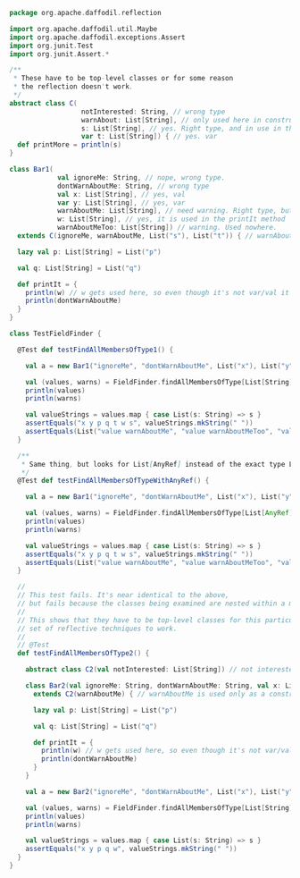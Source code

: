 <!--
  Licensed to the Apache Software Foundation (ASF) under one or more
  contributor license agreements.  See the NOTICE file distributed with
  this work for additional information regarding copyright ownership.
  The ASF licenses this file to You under the Apache License, Version 2.0
  (the "License"); you may not use this file except in compliance with
  the License.  You may obtain a copy of the License at

      http://www.apache.org/licenses/LICENSE-2.0

  Unless required by applicable law or agreed to in writing, software
  distributed under the License is distributed on an "AS IS" BASIS,
  WITHOUT WARRANTIES OR CONDITIONS OF ANY KIND, either express or implied.
  See the License for the specific language governing permissions and
  limitations under the License.
-->

```scala
package org.apache.daffodil.reflection

import org.apache.daffodil.util.Maybe
import org.apache.daffodil.exceptions.Assert
import org.junit.Test
import org.junit.Assert.*

/**
 * These have to be top-level classes or for some reason
 * the reflection doesn't work.
 */
abstract class C(
                  notInterested: String, // wrong type
                  warnAbout: List[String], // only used here in constructor
                  s: List[String], // yes. Right type, and in use in the printMore method
                  var t: List[String]) { // yes. var
  def printMore = println(s)
}

class Bar1(
            val ignoreMe: String, // nope, wrong type.
            dontWarnAboutMe: String, // wrong type
            val x: List[String], // yes, val
            var y: List[String], // yes, var
            warnAboutMe: List[String], // need warning. Right type, but used only as a constructor arg
            w: List[String], // yes, it is used in the printIt method
            warnAboutMeToo: List[String]) // warning. Used nowhere.
  extends C(ignoreMe, warnAboutMe, List("s"), List("t")) { // warnAboutMe is used only as a constructor arg.

  lazy val p: List[String] = List("p")

  val q: List[String] = List("q")

  def printIt = {
    println(w) // w gets used here, so even though it's not var/val it's not supposedly a constructor arg.
    println(dontWarnAboutMe)
  }
}

class TestFieldFinder {

  @Test def testFindAllMembersOfType1() {

    val a = new Bar1("ignoreMe", "dontWarnAboutMe", List("x"), List("y"), List("warnAboutMe"), List("w"), List("warnAboutMeToo"))

    val (values, warns) = FieldFinder.findAllMembersOfType[List[String]](a)
    println(values)
    println(warns)

    val valueStrings = values.map { case List(s: String) => s }
    assertEquals("x y p q t w s", valueStrings.mkString(" "))
    assertEquals(List("value warnAboutMe", "value warnAboutMeToo", "value warnAbout"), warns)
  }

  /**
   * Same thing, but looks for List[AnyRef] instead of the exact type List[String]
   */
  @Test def testFindAllMembersOfTypeWithAnyRef() {

    val a = new Bar1("ignoreMe", "dontWarnAboutMe", List("x"), List("y"), List("warnAboutMe"), List("w"), List("warnAboutMeToo"))

    val (values, warns) = FieldFinder.findAllMembersOfType[List[AnyRef]](a)
    println(values)
    println(warns)

    val valueStrings = values.map { case List(s: String) => s }
    assertEquals("x y p q t w s", valueStrings.mkString(" "))
    assertEquals(List("value warnAboutMe", "value warnAboutMeToo", "value warnAbout"), warns)
  }

  //
  // This test fails. It's near identical to the above,
  // but fails because the classes being examined are nested within a method.
  //
  // This shows that they have to be top-level classes for this particular
  // set of reflective techniques to work.
  //
  // @Test
  def testFindAllMembersOfType2() {

    abstract class C2(val notInterested: List[String]) // not interested because it's not immediately in Bar1.

    class Bar2(val ignoreMe: String, dontWarnAboutMe: String, val x: List[String], var y: List[String], warnAboutMe: List[String], w: List[String], warnAboutMeToo: List[String])
      extends C2(warnAboutMe) { // warnAboutMe is used only as a constructor arg.

      lazy val p: List[String] = List("p")

      val q: List[String] = List("q")

      def printIt = {
        println(w) // w gets used here, so even though it's not var/val it's not supposedly a constructor arg.
        println(dontWarnAboutMe)
      }
    }

    val a = new Bar2("ignoreMe", "dontWarnAboutMe", List("x"), List("y"), List("warnAboutMe"), List("w"), List("warnAboutMeToo"))

    val (values, warns) = FieldFinder.findAllMembersOfType[List[String]](a)
    println(values)
    println(warns)

    val valueStrings = values.map { case List(s: String) => s }
    assertEquals("x y p q w", valueStrings.mkString(" "))
  }
}
```
